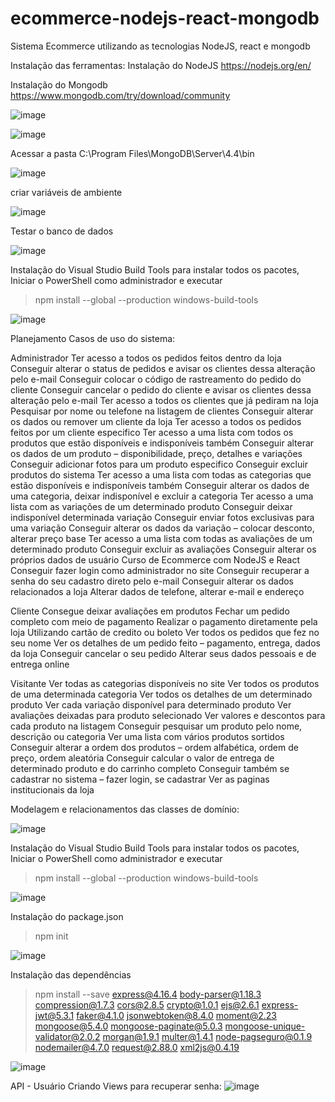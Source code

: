 # ecommerce-nodejs-react-mongodb
Sistema Ecommerce utilizando as tecnologias NodeJS, react e mongodb

Instalação das ferramentas:
  Instalação do NodeJS 
    https://nodejs.org/en/ 

  Instalação do Mongodb   
    https://www.mongodb.com/try/download/community 

   ![image](https://user-images.githubusercontent.com/3227100/113346746-a1e49400-930a-11eb-84c5-cee33ba3b795.png)
    
   ![image](https://user-images.githubusercontent.com/3227100/113346785-af018300-930a-11eb-90f2-c9758e2eb6aa.png)

   Acessar a pasta C:\Program Files\MongoDB\Server\4.4\bin 

   ![image](https://user-images.githubusercontent.com/3227100/113346893-d0fb0580-930a-11eb-98e5-7e1da71e0dcb.png)

   criar variáveis de ambiente

   ![image](https://user-images.githubusercontent.com/3227100/113348979-b7a78880-930d-11eb-9a1d-859a4d7ac5f8.png)

   Testar o banco de dados

   ![image](https://user-images.githubusercontent.com/3227100/113347105-10c1ed00-930b-11eb-8ee1-c56c97d93daf.png)

   Instalação do Visual Studio Build Tools para instalar todos os pacotes, Iniciar o PowerShell como administrador e executar 

   > npm install --global --production windows-build-tools 

   ![image](https://user-images.githubusercontent.com/3227100/113347391-7dd58280-930b-11eb-84e2-92e0a140745f.png)

  
Planejamento
  Casos de uso do sistema:
  
  Administrador
  Ter acesso a todos os pedidos feitos dentro da loja
  Conseguir alterar o status de pedidos e avisar os clientes dessa alteração pelo e-mail
  Conseguir colocar o código de rastreamento do pedido do cliente
  Conseguir cancelar o pedido do cliente e avisar os clientes dessa alteração pelo e-mail
  Ter acesso a todos os clientes que já pediram na loja
  Pesquisar por nome ou telefone na listagem de clientes
  Conseguir alterar os dados ou remover um cliente da loja
  Ter acesso a todos os pedidos feitos por um cliente especifico
  Ter acesso a uma lista com todos os produtos que estão disponíveis e indisponíveis
  também
  Conseguir alterar os dados de um produto – disponibilidade, preço, detalhes e variações
  Conseguir adicionar fotos para um produto especifico
  Conseguir excluir produtos do sistema
  Ter acesso a uma lista com todas as categorias que estão disponíveis e indisponíveis
  também
  Conseguir alterar os dados de uma categoria, deixar indisponível e excluir a categoria
  Ter acesso a uma lista com as variações de um determinado produto
  Conseguir deixar indisponível determinada variação
  Conseguir enviar fotos exclusivas para uma variação
  Conseguir alterar os dados da variação – colocar desconto, alterar preço base
  Ter acesso a uma lista com todas as avaliações de um determinado produto
  Conseguir excluir as avaliações
  Conseguir alterar os próprios dados de usuário
  Curso de Ecommerce com NodeJS e React
  Conseguir fazer login como administrador no site
  Conseguir recuperar a senha do seu cadastro direto pelo e-mail
  Conseguir alterar os dados relacionados a loja
  Alterar dados de telefone, alterar e-mail e endereço

  Cliente
  Consegue deixar avaliações em produtos
  Fechar um pedido completo com meio de pagamento
  Realizar o pagamento diretamente pela loja
  Utilizando cartão de credito ou boleto
  Ver todos os pedidos que fez no seu nome
  Ver os detalhes de um pedido feito – pagamento, entrega, dados da loja
  Conseguir cancelar o seu pedido
  Alterar seus dados pessoais e de entrega online

  Visitante
  Ver todas as categorias disponíveis no site
  Ver todos os produtos de uma determinada categoria
  Ver todos os detalhes de um determinado produto
  Ver cada variação disponível para determinado produto
  Ver avaliações deixadas para produto selecionado
  Ver valores e descontos para cada produto na listagem
  Conseguir pesquisar um produto pelo nome, descrição ou categoria
  Ver uma lista com vários produtos sortidos
  Conseguir alterar a ordem dos produtos – ordem alfabética, ordem de preço, ordem
  aleatória
  Conseguir calcular o valor de entrega de determinado produto e do carrinho completo
  Conseguir também se cadastrar no sistema – fazer login, se cadastrar
  Ver as paginas institucionais da loja
    
 Modelagem e relacionamentos das classes de domínio: 

![image](https://user-images.githubusercontent.com/3227100/113349807-fa1d9500-930e-11eb-8410-1d635ee3c7f9.png)

    
Instalação do Visual Studio Build Tools para instalar todos os pacotes, Iniciar o PowerShell como administrador e executar 

  > npm install --global --production windows-build-tools 

   ![image](https://user-images.githubusercontent.com/3227100/113348241-bd509e80-930c-11eb-9167-926bf823643b.png)
    
    
Instalação do package.json 

 > npm init 

![image](https://user-images.githubusercontent.com/3227100/113348003-6d71d780-930c-11eb-8b71-e15b93464026.png)


Instalação das dependências 

  > npm install --save express@4.16.4 body-parser@1.18.3 compression@1.7.3 cors@2.8.5 crypto@1.0.1 ejs@2.6.1 express-jwt@5.3.1 faker@4.1.0 jsonwebtoken@8.4.0 moment@2.23 mongoose@5.4.0 mongoose-paginate@5.0.3 mongoose-unique-validator@2.0.2 morgan@1.9.1 multer@1.4.1 node-pagseguro@0.1.9 nodemailer@4.7.0 request@2.88.0 xml2js@0.4.19 

![image](https://user-images.githubusercontent.com/3227100/113348757-66979480-930d-11eb-90be-bfc2a7e9600b.png)


API - Usuário
  Criando Views para recuperar senha:
  ![image](https://user-images.githubusercontent.com/3227100/113344834-fd615280-9307-11eb-9aac-61728b15345e.png)
  

